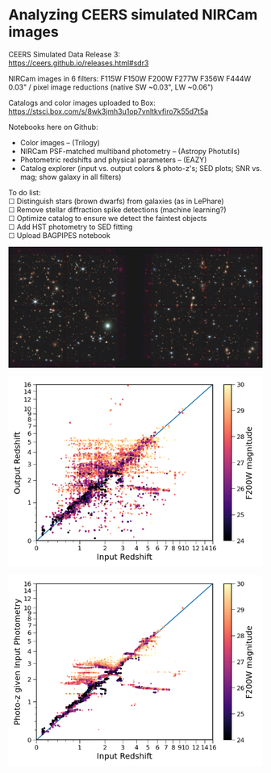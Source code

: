 # Analyzing CEERS simulated NIRCam images

CEERS Simulated Data Release 3:  
https://ceers.github.io/releases.html#sdr3

NIRCam images in 6 filters: F115W F150W F200W F277W F356W F444W  
0.03" / pixel image reductions (native SW ~0.03", LW ~0.06")  

Catalogs and color images uploaded to Box:  
https://stsci.box.com/s/8wk3jmh3u1op7vnltkvfiro7k55d7t5a  

Notebooks here on Github:  
* Color images – (Trilogy)  
* NIRCam PSF-matched multiband photometry – (Astropy Photutils)  
* Photometric redshifts and physical parameters – (EAZY)
* Catalog explorer (input vs. output colors & photo-z's; SED plots; SNR vs. mag; show galaxy in all filters)

To do list:  
☐ Distinguish stars (brown dwarfs) from galaxies (as in LePhare)  
☐ Remove stellar diffraction spike detections (machine learning?)  
☐ Optimize catalog to ensure we detect the faintest objects  
☐ Add HST photometry to SED fitting    
☐ Upload BAGPIPES notebook  

![CEERS SDR3 color image](ceers5_color_small.jpg)

![photometric redshifts](CEERS_EAZY_zphot.png)

![photometric redshifts given input photometry](CEERS_SAM-input-phot_EAZY_zphot.png)
